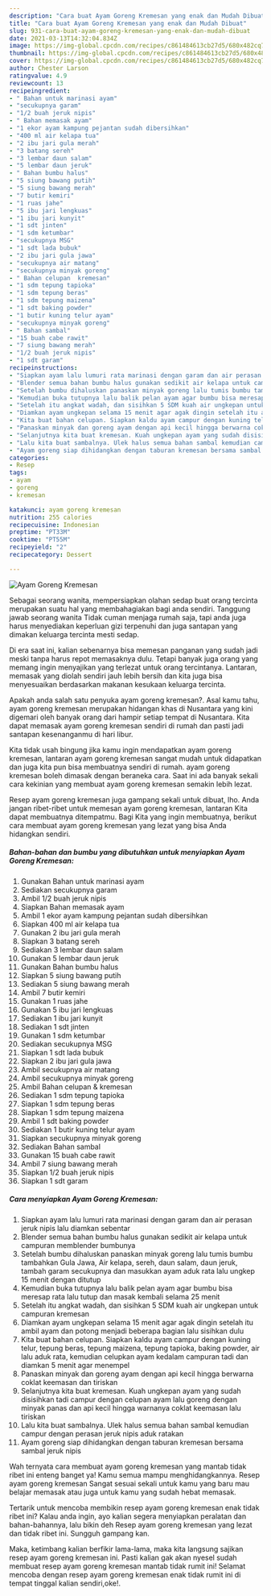 ```yaml
---
description: "Cara buat Ayam Goreng Kremesan yang enak dan Mudah Dibuat"
title: "Cara buat Ayam Goreng Kremesan yang enak dan Mudah Dibuat"
slug: 931-cara-buat-ayam-goreng-kremesan-yang-enak-dan-mudah-dibuat
date: 2021-03-13T14:32:04.834Z
image: https://img-global.cpcdn.com/recipes/c861484613cb27d5/680x482cq70/ayam-goreng-kremesan-foto-resep-utama.jpg
thumbnail: https://img-global.cpcdn.com/recipes/c861484613cb27d5/680x482cq70/ayam-goreng-kremesan-foto-resep-utama.jpg
cover: https://img-global.cpcdn.com/recipes/c861484613cb27d5/680x482cq70/ayam-goreng-kremesan-foto-resep-utama.jpg
author: Chester Larson
ratingvalue: 4.9
reviewcount: 13
recipeingredient:
- " Bahan untuk marinasi ayam"
- "secukupnya garam"
- "1/2 buah jeruk nipis"
- " Bahan memasak ayam"
- "1 ekor ayam kampung pejantan sudah dibersihkan"
- "400 ml air kelapa tua"
- "2 ibu jari gula merah"
- "3 batang sereh"
- "3 lembar daun salam"
- "5 lembar daun jeruk"
- " Bahan bumbu halus"
- "5 siung bawang putih"
- "5 siung bawang merah"
- "7 butir kemiri"
- "1 ruas jahe"
- "5 ibu jari lengkuas"
- "1 ibu jari kunyit"
- "1 sdt jinten"
- "1 sdm ketumbar"
- "secukupnya MSG"
- "1 sdt lada bubuk"
- "2 ibu jari gula jawa"
- "secukupnya air matang"
- "secukupnya minyak goreng"
- " Bahan celupan  kremesan"
- "1 sdm tepung tapioka"
- "1 sdm tepung beras"
- "1 sdm tepung maizena"
- "1 sdt baking powder"
- "1 butir kuning telur ayam"
- "secukupnya minyak goreng"
- " Bahan sambal"
- "15 buah cabe rawit"
- "7 siung bawang merah"
- "1/2 buah jeruk nipis"
- "1 sdt garam"
recipeinstructions:
- "Siapkan ayam lalu lumuri rata marinasi dengan garam dan air perasan jeruk nipis lalu diamkan sebentar"
- "Blender semua bahan bumbu halus gunakan sedikit air kelapa untuk campuran memblender bumbunya"
- "Setelah bumbu dihaluskan panaskan minyak goreng lalu tumis bumbu tambahkan Gula Jawa, Air kelapa, sereh, daun salam, daun jeruk, tambah garam secukupnya dan masukkan ayam aduk rata lalu ungkep 15 menit dengan ditutup"
- "Kemudian buka tutupnya lalu balik pelan ayam agar bumbu bisa meresap rata lalu tutup dan masak kembali selama 25 menit"
- "Setelah itu angkat wadah, dan sisihkan 5 SDM kuah air ungkepan untuk campuran kremesan"
- "Diamkan ayam ungkepan selama 15 menit agar agak dingin setelah itu ambil ayam dan potong menjadi beberapa bagian lalu sisihkan dulu"
- "Kita buat bahan celupan. Siapkan kaldu ayam campur dengan kuning telur, tepung beras, tepung maizena, tepung tapioka, baking powder, air lalu aduk rata, kemudian celupkan ayam kedalam campuran tadi dan diamkan 5 menit agar menempel"
- "Panaskan minyak dan goreng ayam dengan api kecil hingga berwarna coklat keemasan dan tiriskan"
- "Selanjutnya kita buat kremesan. Kuah ungkepan ayam yang sudah disisihkan tadi campur dengan celupan ayam lalu goreng dengan minyak panas dan api kecil hingga warnanya coklat keemasan lalu tiriskan"
- "Lalu kita buat sambalnya. Ulek halus semua bahan sambal kemudian campur dengan perasan jeruk nipis aduk ratakan"
- "Ayam goreng siap dihidangkan dengan taburan kremesan bersama sambal jeruk nipis"
categories:
- Resep
tags:
- ayam
- goreng
- kremesan

katakunci: ayam goreng kremesan 
nutrition: 255 calories
recipecuisine: Indonesian
preptime: "PT33M"
cooktime: "PT55M"
recipeyield: "2"
recipecategory: Dessert

---
```



![Ayam Goreng Kremesan](https://img-global.cpcdn.com/recipes/c861484613cb27d5/680x482cq70/ayam-goreng-kremesan-foto-resep-utama.jpg)

Sebagai seorang wanita, mempersiapkan olahan sedap buat orang tercinta merupakan suatu hal yang membahagiakan bagi anda sendiri. Tanggung jawab seorang  wanita Tidak cuman menjaga rumah saja, tapi anda juga harus menyediakan keperluan gizi terpenuhi dan juga santapan yang dimakan keluarga tercinta mesti sedap.

Di era  saat ini, kalian sebenarnya bisa memesan panganan yang sudah jadi meski tanpa harus repot memasaknya dulu. Tetapi banyak juga orang yang memang ingin menyajikan yang terlezat untuk orang tercintanya. Lantaran, memasak yang diolah sendiri jauh lebih bersih dan kita juga bisa menyesuaikan berdasarkan makanan kesukaan keluarga tercinta. 



Apakah anda salah satu penyuka ayam goreng kremesan?. Asal kamu tahu, ayam goreng kremesan merupakan hidangan khas di Nusantara yang kini digemari oleh banyak orang dari hampir setiap tempat di Nusantara. Kita dapat memasak ayam goreng kremesan sendiri di rumah dan pasti jadi santapan kesenanganmu di hari libur.

Kita tidak usah bingung jika kamu ingin mendapatkan ayam goreng kremesan, lantaran ayam goreng kremesan sangat mudah untuk didapatkan dan juga kita pun bisa membuatnya sendiri di rumah. ayam goreng kremesan boleh dimasak dengan beraneka cara. Saat ini ada banyak sekali cara kekinian yang membuat ayam goreng kremesan semakin lebih lezat.

Resep ayam goreng kremesan juga gampang sekali untuk dibuat, lho. Anda jangan ribet-ribet untuk memesan ayam goreng kremesan, lantaran Kita dapat membuatnya ditempatmu. Bagi Kita yang ingin membuatnya, berikut cara membuat ayam goreng kremesan yang lezat yang bisa Anda hidangkan sendiri.

<!--inarticleads1-->

##### Bahan-bahan dan bumbu yang dibutuhkan untuk menyiapkan Ayam Goreng Kremesan:

1. Gunakan  Bahan untuk marinasi ayam
1. Sediakan secukupnya garam
1. Ambil 1/2 buah jeruk nipis
1. Siapkan  Bahan memasak ayam
1. Ambil 1 ekor ayam kampung pejantan sudah dibersihkan
1. Siapkan 400 ml air kelapa tua
1. Gunakan 2 ibu jari gula merah
1. Siapkan 3 batang sereh
1. Sediakan 3 lembar daun salam
1. Gunakan 5 lembar daun jeruk
1. Gunakan  Bahan bumbu halus
1. Siapkan 5 siung bawang putih
1. Sediakan 5 siung bawang merah
1. Ambil 7 butir kemiri
1. Gunakan 1 ruas jahe
1. Gunakan 5 ibu jari lengkuas
1. Sediakan 1 ibu jari kunyit
1. Sediakan 1 sdt jinten
1. Gunakan 1 sdm ketumbar
1. Sediakan secukupnya MSG
1. Siapkan 1 sdt lada bubuk
1. Siapkan 2 ibu jari gula jawa
1. Ambil secukupnya air matang
1. Ambil secukupnya minyak goreng
1. Ambil  Bahan celupan &amp; kremesan
1. Sediakan 1 sdm tepung tapioka
1. Siapkan 1 sdm tepung beras
1. Siapkan 1 sdm tepung maizena
1. Ambil 1 sdt baking powder
1. Sediakan 1 butir kuning telur ayam
1. Siapkan secukupnya minyak goreng
1. Sediakan  Bahan sambal
1. Gunakan 15 buah cabe rawit
1. Ambil 7 siung bawang merah
1. Siapkan 1/2 buah jeruk nipis
1. Siapkan 1 sdt garam




<!--inarticleads2-->

##### Cara menyiapkan Ayam Goreng Kremesan:

1. Siapkan ayam lalu lumuri rata marinasi dengan garam dan air perasan jeruk nipis lalu diamkan sebentar
1. Blender semua bahan bumbu halus gunakan sedikit air kelapa untuk campuran memblender bumbunya
1. Setelah bumbu dihaluskan panaskan minyak goreng lalu tumis bumbu tambahkan Gula Jawa, Air kelapa, sereh, daun salam, daun jeruk, tambah garam secukupnya dan masukkan ayam aduk rata lalu ungkep 15 menit dengan ditutup
1. Kemudian buka tutupnya lalu balik pelan ayam agar bumbu bisa meresap rata lalu tutup dan masak kembali selama 25 menit
1. Setelah itu angkat wadah, dan sisihkan 5 SDM kuah air ungkepan untuk campuran kremesan
1. Diamkan ayam ungkepan selama 15 menit agar agak dingin setelah itu ambil ayam dan potong menjadi beberapa bagian lalu sisihkan dulu
1. Kita buat bahan celupan. Siapkan kaldu ayam campur dengan kuning telur, tepung beras, tepung maizena, tepung tapioka, baking powder, air lalu aduk rata, kemudian celupkan ayam kedalam campuran tadi dan diamkan 5 menit agar menempel
1. Panaskan minyak dan goreng ayam dengan api kecil hingga berwarna coklat keemasan dan tiriskan
1. Selanjutnya kita buat kremesan. Kuah ungkepan ayam yang sudah disisihkan tadi campur dengan celupan ayam lalu goreng dengan minyak panas dan api kecil hingga warnanya coklat keemasan lalu tiriskan
1. Lalu kita buat sambalnya. Ulek halus semua bahan sambal kemudian campur dengan perasan jeruk nipis aduk ratakan
1. Ayam goreng siap dihidangkan dengan taburan kremesan bersama sambal jeruk nipis




Wah ternyata cara membuat ayam goreng kremesan yang mantab tidak ribet ini enteng banget ya! Kamu semua mampu menghidangkannya. Resep ayam goreng kremesan Sangat sesuai sekali untuk kamu yang baru mau belajar memasak atau juga untuk kamu yang sudah hebat memasak.

Tertarik untuk mencoba membikin resep ayam goreng kremesan enak tidak ribet ini? Kalau anda ingin, ayo kalian segera menyiapkan peralatan dan bahan-bahannya, lalu bikin deh Resep ayam goreng kremesan yang lezat dan tidak ribet ini. Sungguh gampang kan. 

Maka, ketimbang kalian berfikir lama-lama, maka kita langsung sajikan resep ayam goreng kremesan ini. Pasti kalian gak akan nyesel sudah membuat resep ayam goreng kremesan mantab tidak rumit ini! Selamat mencoba dengan resep ayam goreng kremesan enak tidak rumit ini di tempat tinggal kalian sendiri,oke!.

